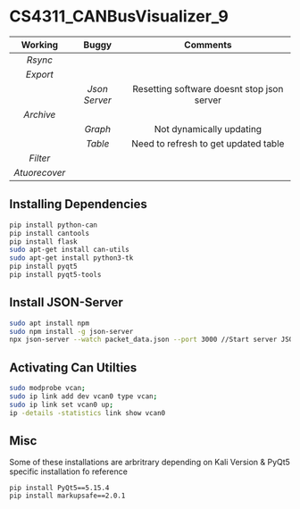 # CS4311_CANBusVisualizer_9


|     Working   |     Buggy     |Comments|
|:-------------:|:-------------:| :-----:|
| *Rsync*       |               |        |
| *Export*      |               |        |
|               | *Json Server* | Resetting software doesnt stop json server|
| *Archive*     |               |        |
|               | *Graph*       | Not dynamically updating |
|               | *Table*       | Need to refresh to get updated table|
| *Filter*      |               |         |
|*Atuorecover*  |               |         |




## Installing Dependencies
```bash
pip install python-can
pip install cantools
pip install flask
sudo apt-get install can-utils
sudo apt-get install python3-tk
pip install pyqt5
pip install pyqt5-tools
```
## Install JSON-Server
```bash
sudo apt install npm
sudo npm install -g json-server
npx json-server --watch packet_data.json --port 3000 //Start server JSON 
```
## Activating Can Utilties
```bash
sudo modprobe vcan;
sudo ip link add dev vcan0 type vcan;
sudo ip link set vcan0 up;
ip -details -statistics link show vcan0
```

## Misc
Some of these installations are arbritrary depending on Kali Version
& PyQt5 specific installation fo reference
```base
pip install PyQt5==5.15.4
pip install markupsafe==2.0.1
```

